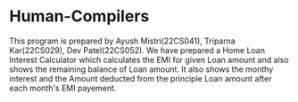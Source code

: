 # Human-Compilers

This program is prepared by Ayush Mistri(22CS041), Triparna Kar(22CS029), Dev Patel(22CS052).
We have prepared a Home Loan Interest Calculator which calculates the EMI for given Loan amount and also shows the remaining balance of Loan amount. It also shows the monthy interest and the Amount deducted from the principle Loan amount after each month's EMI payement.

